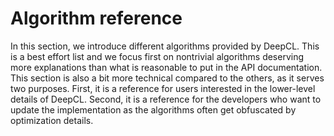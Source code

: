 # Algorithm reference

In this section,
we introduce different algorithms provided by DeepCL.
This is a best effort list and we focus first on nontrivial algorithms
deserving more explanations than what is reasonable to put in the API documentation.
This section is also a bit more technical compared to the others, as it serves two purposes.
First, it is a reference for users interested in the lower-level details of DeepCL.
Second, it is a reference for the developers who want to update the implementation as
the algorithms often get obfuscated by optimization details.
